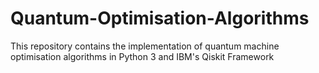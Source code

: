 # Quantum-Optimisation-Algorithms

This repository contains the implementation of quantum machine optimisation algorithms in Python 3 and IBM's Qiskit Framework
